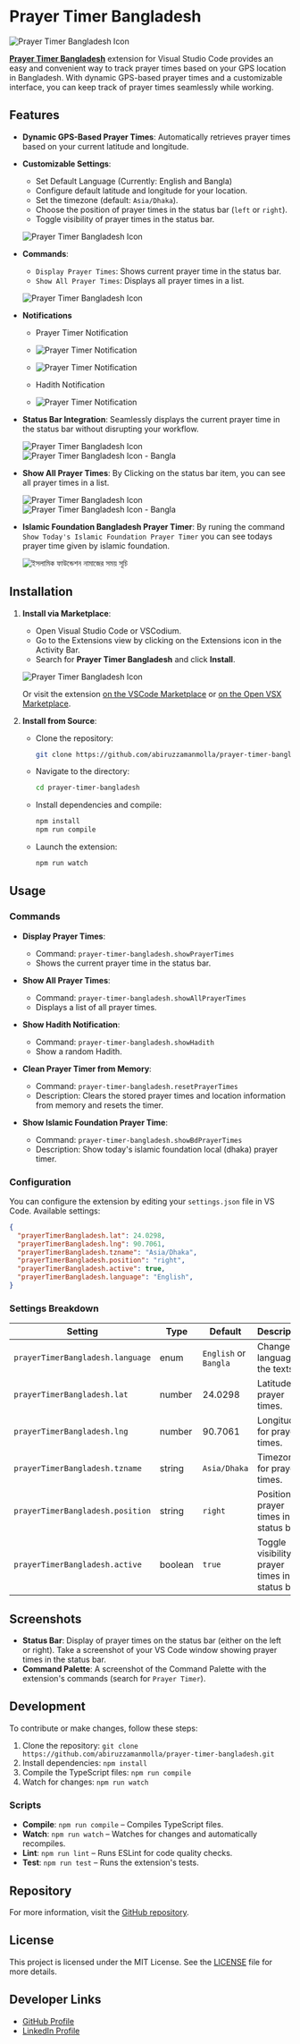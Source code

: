 # Prayer Timer Bangladesh

![Prayer Timer Bangladesh Icon](./screenshots/markteplace-details.png)

**[Prayer Timer Bangladesh](https://marketplace.visualstudio.com/items?itemName=azmolla.prayer-timer-bangladesh)** extension for Visual Studio Code provides an easy and convenient way to track prayer times based on your GPS location in Bangladesh. With dynamic GPS-based prayer times and a customizable interface, you can keep track of prayer times seamlessly while working.

## Features

- **Dynamic GPS-Based Prayer Times**: Automatically retrieves prayer times based on your current latitude and longitude.

- **Customizable Settings**:
  - Set Default Language (Currently: English and Bangla)
  - Configure default latitude and longitude for your location.
  - Set the timezone (default: `Asia/Dhaka`).
  - Choose the position of prayer times in the status bar (`left` or `right`).
  - Toggle visibility of prayer times in the status bar.

  ![Prayer Timer Bangladesh Icon](./screenshots/seetings.png)

- **Commands**:
  - `Display Prayer Times`: Shows current prayer time in the status bar.
  - `Show All Prayer Times`: Displays all prayer times in a list.

  ![Prayer Timer Bangladesh Icon](./screenshots/commands.png)

- **Notifications**
  - Prayer Timer Notification
  - ![Prayer Timer Notification](./screenshots/prayer-notifications.png)
  - ![Prayer Timer Notification](./screenshots/prayer-notifications-fullpage.png)

  - Hadith Notification
  - ![Prayer Timer Notification](./screenshots/hadith-notification.png)
  
- **Status Bar Integration**: Seamlessly displays the current prayer time in the status bar without disrupting your workflow.

  ![Prayer Timer Bangladesh Icon](./screenshots/timer-in-status-bar-en.png)
  ![Prayer Timer Bangladesh Icon - Bangla](./screenshots/timer-in-status-bar-bn.png)

- **Show All Prayer Times**: By Clicking on the status bar item, you can see all prayer times in a list.

  ![Prayer Timer Bangladesh Icon](./screenshots/show-all-times-en.png)
  ![Prayer Timer Bangladesh Icon - Bangla](./screenshots/show-all-times-bn.png)

- **Islamic Foundation Bangladesh Prayer Timer**: By runing the command `Show Today's Islamic Foundation Prayer Timer` you can see todays prayer time given by islamic foundation.

  ![ইসলামিক ফাউন্ডেশন নামাজের সময় সূচি](./screenshots/ifb-timer.png)

## Installation

1. **Install via Marketplace**:
   - Open Visual Studio Code or VSCodium.
   - Go to the Extensions view by clicking on the Extensions icon in the Activity Bar.
   - Search for **Prayer Timer Bangladesh** and click **Install**.

   ![Prayer Timer Bangladesh Icon](./screenshots/search-in-marketplace.png)

   Or visit the extension [on the VSCode Marketplace](https://marketplace.visualstudio.com/items?itemName=azmolla.prayer-timer-bangladesh) or [on the Open VSX Marketplace](https://open-vsx.org/extension/azmolla/prayer-timer-bangladesh).

2. **Install from Source**:
   - Clone the repository:
     ```bash
     git clone https://github.com/abiruzzamanmolla/prayer-timer-bangladesh.git
     ```
   - Navigate to the directory:
     ```bash
     cd prayer-timer-bangladesh
     ```
   - Install dependencies and compile:
     ```bash
     npm install
     npm run compile
     ```
   - Launch the extension:
     ```bash
     npm run watch
     ```

## Usage

### Commands

- **Display Prayer Times**:
  - Command: `prayer-timer-bangladesh.showPrayerTimes`
  - Shows the current prayer time in the status bar.

- **Show All Prayer Times**:
  - Command: `prayer-timer-bangladesh.showAllPrayerTimes`
  - Displays a list of all prayer times.

- **Show Hadith Notification**:
  - Command: `prayer-timer-bangladesh.showHadith`
  - Show a random Hadith.

- **Clean Prayer Timer from Memory**:
  - Command: `prayer-timer-bangladesh.resetPrayerTimes`
  - Description: Clears the stored prayer times and location information from memory and resets the timer.

  
- **Show Islamic Foundation Prayer Time**:
  - Command: `prayer-timer-bangladesh.showBdPrayerTimes`
  - Description: Show today's islamic foundation local (dhaka) prayer timer.

### Configuration

You can configure the extension by editing your `settings.json` file in VS Code. Available settings:

```json
{
  "prayerTimerBangladesh.lat": 24.0298,
  "prayerTimerBangladesh.lng": 90.7061,
  "prayerTimerBangladesh.tzname": "Asia/Dhaka",
  "prayerTimerBangladesh.position": "right",
  "prayerTimerBangladesh.active": true,
  "prayerTimerBangladesh.language": "English",
}
```

### Settings Breakdown

| Setting | Type | Default | Description |
| --- | --- | --- | --- |
| `prayerTimerBangladesh.language` | enum | `English` or `Bangla` | Change the language of the texts. |
| `prayerTimerBangladesh.lat` | number | 24.0298 | Latitude for prayer times. |
| `prayerTimerBangladesh.lng` | number | 90.7061 | Longitude for prayer times. |
| `prayerTimerBangladesh.tzname` | string | `Asia/Dhaka` | Timezone for prayer times. |
| `prayerTimerBangladesh.position` | string | `right` | Position of prayer times in the status bar. |
| `prayerTimerBangladesh.active` | boolean | `true` | Toggle visibility of prayer times in the status bar. |

## Screenshots

- **Status Bar**: Display of prayer times on the status bar (either on the left or right). Take a screenshot of your VS Code window showing prayer times in the status bar.
- **Command Palette**: A screenshot of the Command Palette with the extension's commands (search for `Prayer Timer`).

## Development

To contribute or make changes, follow these steps:

1. Clone the repository: `git clone https://github.com/abiruzzamanmolla/prayer-timer-bangladesh.git`
2. Install dependencies: `npm install`
3. Compile the TypeScript files: `npm run compile`
4. Watch for changes: `npm run watch`

### Scripts

- **Compile**: `npm run compile` – Compiles TypeScript files.
- **Watch**: `npm run watch` – Watches for changes and automatically recompiles.
- **Lint**: `npm run lint` – Runs ESLint for code quality checks.
- **Test**: `npm run test` – Runs the extension's tests.

## Repository

For more information, visit the [GitHub repository](https://github.com/abiruzzamanmolla/prayer-timer-bangladesh).

## License

This project is licensed under the MIT License. See the [LICENSE](LICENSE) file for more details.

## Developer Links

- [GitHub Profile](https://github.com/abiruzzamanmolla)
- [LinkedIn Profile](https://www.linkedin.com/in/abiruzzamanmolla/)
